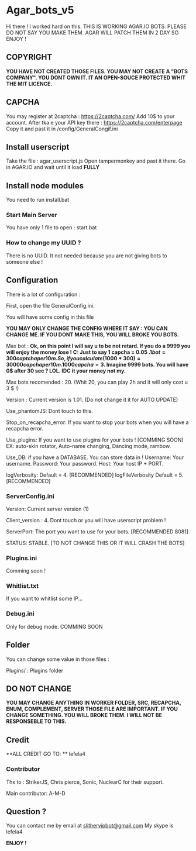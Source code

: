 # Agar_bots_v5
Hi there ! I worked hard on this. THIS IS WORKING AGAR.IO BOTS. PLEASE DO NOT SAY YOU MAKE THEM. AGAR WILL PATCH THEM IN 2 DAY SO ENJOY !
## COPYRIGHT
**YOU HAVE NOT CREATED THOSE FILES. YOU MAY NOT CREATE A "BOTS COMPANY". YOU DONT OWN IT. IT AN OPEN-SOUCE PROTECTED WHIT THE MIT LICENCE.**


## CAPCHA
  You may register at 2captcha : https://2captcha.com/
  Add 10$ to your account. 
  After tka e your API key there : https://2captcha.com/enterpage
  Copy it and past it in /config/GeneralCongif.ini
  
## Install userscript

Take the file : agar_userscript.js
Open tampermonkey and past it there.
Go in AGAR.IO and wait until it load **FULLY**

## Install node modules
You need to run install.bat


### Start Main Server

You have only 1 file to open : start.bat

### How to change my UUID ?

There is no UUID. It not needed because you are not giving bots to someone else !

## Configuration

There is a lot of configuration :

First, open the file GeneralConfig.ini.

You will have some config in this file

**YOU MAY ONLY CHANGE THE CONFIG WHERE IT SAY : YOU CAN CHANGE ME. IF YOU DONT MAKE THIS, YOU WILL BROKE YOU BOTS.**

Max bot : **Ok, on this point I will say u to be not retard. If you do a 9999 you will enjoy the money lose ! C: Just to say 1 capcha = 0.05 $. 1 bot = 300 captcha per 10m. So, if you calculate (1000 * 300) = 30000 capcha per 10m. 1000 capcha = 3$. Imagine 9999 bots. You will have 0$ after 30 sec ? LOL. IDC it your money not my.**

Max bots recomended : 20. (Whit 20, you can play 2h and it will only cost u 3 $ !)

Version : Current version is 1.01. (Do not change it it for AUTO UPDATE)

Use_phantomJS: Dont touch to this.

Stop_on_recapcha_error: If you want to stop your bots when you will have a recapcha error.

Use_plugins: If you want to use plugins for your bots ! [COMMING SOON] EX: auto-skin rotator, Auto-name changing, Dancing mode, rambow. 

Use_DB: if you have a DATABASE. You can store data in !
Username: Your username.
Password: Your password.
Host: Your host IP + PORT.

logVerbosity: Default = 4. [RECOMMENDED]
logFileVerbosity Default = 5. [RECOMMENDED]

### ServerConfig.ini

Version: Current server version (1)

Client_version : 4. Dont touch or you will have userscript problem !

ServerPort: The port you want to use for your bots. [RECOMMENDED 8081]

STATUS: STABLE. [TO NOT CHANGE THIS OR IT WILL CRASH THE BOTS]

### Plugins.ini

Comming soon !

### Whitlist.txt
If you want to whitlist some IP...

### Debug.ini

Only for debug mode. COMMING SOON

## Folder

You can change some value in those files :

Plugins/ : Plugins folder

## DO NOT CHANGE
 **YOU MAY CHANGE ANYTHING IN WORKER FOLDER, SRC, RECAPCHA, ENUM, COMPLEMENT, SERVER THOSE FILE ARE IMPORTANT. IF YOU CHANGE SOMETHING. YOU WILL BROKE THEM. I WILL NOT BE RESPONSEBLE TO THIS.**
 
 
 ## Credit
 **ALL CREDIT GO TO: **
 lefela4
 
 ### Contributor
 Thx to : StrikerJS, Chris pierce, Sonic, NuclearC for their support.
 
 Main contributor: A-M-D
 
 ## Question ?
 You can contact me by email at slithervipbot@gmail.com
 My skype is lefela4

 **ENJOY !**
 
 
 
 
 















